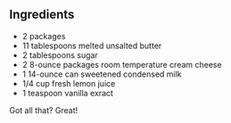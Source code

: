 ## Ingredients

- 2 packages
- 11 tablespoons melted unsalted butter
- 2 tablespoons sugar
- 2 8-ounce packages room temperature cream cheese
- 1 14-ounce can sweetened condensed milk
- 1/4 cup fresh lemon juice
- 1 teaspoon vanilla exract

Got all that? Great!